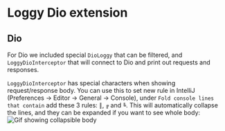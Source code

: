 # Loggy Dio extension

## Dio
For Dio we included special `DioLoggy` that can be filtered, and `LoggyDioInterceptor` that will connect to Dio and print out requests and responses.

`LoggyDioInterceptor` has special characters when showing request/response body. You can use this to set new rule in IntelliJ (Preferences -> Editor -> General -> Console), under `Fold console lines that contain` add these 3 rules: `║`, `╔` and `╚`.
This will automatically collapse the lines, and they can be expanded if you want to see whole body:
 ![Gif showing collapsible body][show_body]
 
 [show_body]: ../assets/2020-10-28%2010.38.39.gif